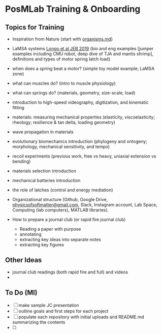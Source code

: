 ﻿# PosMLab Training & Onboarding


## Topics for Training
+ Inspiration from Nature (start with [organisms.md](organisms.md))

+ LaMSA systems [Longo et al JEB 2019](https://drive.google.com/open?id=1qVMa5j6ePS5s1gtqKgDq5B0CHeS0kLzg) (bio and eng examples [jumper examples including CMU robot, deep dive of TJA and mantis shrimp], definitions and types of motor spring latch load)
+ when does a spring beat a motor? (simple toy model example; LaMSA zone)
+ what can muscles do? (intro to muscle  physiology)
+ what can springs do? (materials, geometry, size-scale, load)
+ introduction to high-speed videography, digitization, and kinematic fitting
+ materials: measuring mechanical properties (elasticity, viscoelasticity; rheology; resilience & tan delta, loading geometry)
+ wave propagation in materials
+ evolutionary biomechanics introduction (phylogeny and ontogeny; morphology, mechanical sensitivity, and tempo)
+ recoil experiments (previous work, free vs heavy, uniaxial extension vs bending)
+ materials selection introduction
+ mechanical batteries introduction
+ the role of latches (control and energy mediation)

+ Organizational structure (Github, Google Drive, physicsofsoftmatter@gmail.com, Slack, Instagram account, Lab Space, Computing (lab computers), MATLAB libraries).

+ How to prepare a journal club (or rapid fire journal club)
    + Reading a paper with purpose
    + annotating
    + extracting key ideas into separate notes
    + extracting key figures


## Other Ideas


+ journal club readings (both rapid fire and full) and videos
+ 

## To Do (MI)

- [ ] make sample JC presentation
- [ ] outline goals and first steps for each project
- [ ] populate each repository with initial uploads and README.md summarizing the contents
- [ ] 

